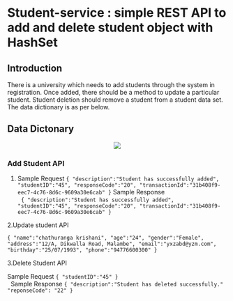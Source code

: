# Student-service : simple REST API to add and delete student object with HashSet

## Introduction
There is a university which needs to add students through the system in registration. Once added, there should be a method to update a particular student. Student deletion should remove a student from a student data set.  The data dictionary is as per below.

## Data Dictonary

<p align="middle">
  <img src="../master/readme-images/data-dictonary.jpg"/>
</p>
 
 ### Add Student API
 
 1. Sample Request
`
{
"description":"Student has successfully added",
"studentID":"45",
"responseCode":"20",
"transactionId":"31b408f9-eec7-4c76-8d6c-9609a30e6cab"
}
`
Sample Response
\
&nbsp;
`
{
"description":"Student has successfully added",
"studentID":"45",
"responseCode":"20",
"transactionId":"31b408f9-eec7-4c76-8d6c-9609a30e6cab"
}
`

2.Update student API

`
{
   "name":"chathuranga krishani",
   "age":"24",
   "gender":"Female",
   "address":"12/A, Dikwalla Road, Malambe",
   "email":"yxzabd@yzm.com",
   "birthday":"25/07/1993",
   "phone":"94776600300"
}
`

3.Delete Student API

 Sample Request
 `
{
"studentID":"45"
}
`
\
&nbsp;
Sample Response
`
{
"description":"Student has deleted successfully."
"reponseCode": "22"
}
`
 

